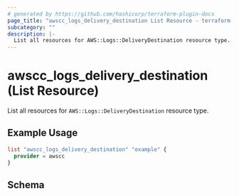 ```yaml
---
# generated by https://github.com/hashicorp/terraform-plugin-docs
page_title: "awscc_logs_delivery_destination List Resource - terraform-provider-awscc"
subcategory: ""
description: |-
  List all resources for AWS::Logs::DeliveryDestination resource type.
---
```


# awscc_logs_delivery_destination (List Resource)

List all resources for `AWS::Logs::DeliveryDestination` resource type.

## Example Usage

```terraform
list "awscc_logs_delivery_destination" "example" {
  provider = awscc
}
```

<!-- schema generated by tfplugindocs -->
## Schema
